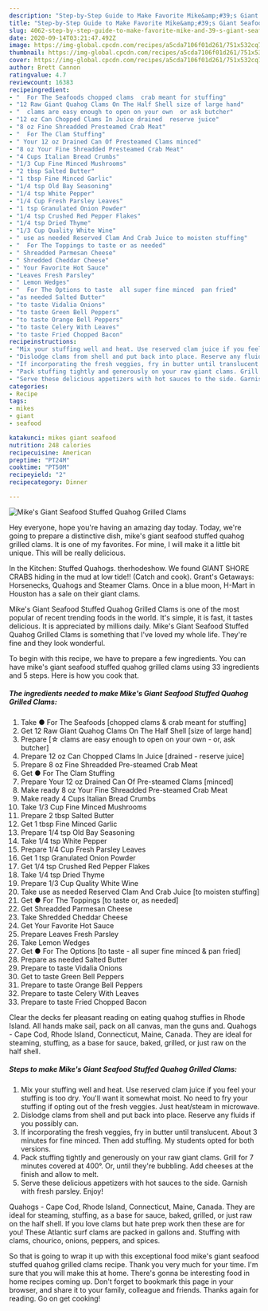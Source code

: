 ```yaml
---
description: "Step-by-Step Guide to Make Favorite Mike&amp;#39;s Giant Seafood Stuffed Quahog Grilled Clams"
title: "Step-by-Step Guide to Make Favorite Mike&amp;#39;s Giant Seafood Stuffed Quahog Grilled Clams"
slug: 4062-step-by-step-guide-to-make-favorite-mike-and-39-s-giant-seafood-stuffed-quahog-grilled-clams
date: 2020-09-14T03:21:47.492Z
image: https://img-global.cpcdn.com/recipes/a5cda7106f01d261/751x532cq70/mikes-giant-seafood-stuffed-quahog-grilled-clams-recipe-main-photo.jpg
thumbnail: https://img-global.cpcdn.com/recipes/a5cda7106f01d261/751x532cq70/mikes-giant-seafood-stuffed-quahog-grilled-clams-recipe-main-photo.jpg
cover: https://img-global.cpcdn.com/recipes/a5cda7106f01d261/751x532cq70/mikes-giant-seafood-stuffed-quahog-grilled-clams-recipe-main-photo.jpg
author: Brett Cannon
ratingvalue: 4.7
reviewcount: 16383
recipeingredient:
- "  For The Seafoods chopped clams  crab meant for stuffing"
- "12 Raw Giant Quahog Clams On The Half Shell size of large hand"
- "  clams are easy enough to open on your own  or ask butcher"
- "12 oz Can Chopped Clams In Juice drained  reserve juice"
- "8 oz Fine Shreadded Presteamed Crab Meat"
- "  For The Clam Stuffing"
- " Your 12 oz Drained Can Of Presteamed Clams minced"
- "8 oz Your Fine Shreadded Presteamed Crab Meat"
- "4 Cups Italian Bread Crumbs"
- "1/3 Cup Fine Minced Mushrooms"
- "2 tbsp Salted Butter"
- "1 tbsp Fine Minced Garlic"
- "1/4 tsp Old Bay Seasoning"
- "1/4 tsp White Pepper"
- "1/4 Cup Fresh Parsley Leaves"
- "1 tsp Granulated Onion Powder"
- "1/4 tsp Crushed Red Pepper Flakes"
- "1/4 tsp Dried Thyme"
- "1/3 Cup Quality White Wine"
- " use as needed Reserved Clam And Crab Juice to moisten stuffing"
- "  For The Toppings to taste or as needed"
- " Shreadded Parmesan Cheese"
- " Shredded Cheddar Cheese"
- " Your Favorite Hot Sauce"
- "Leaves Fresh Parsley"
- " Lemon Wedges"
- "  For The Options to taste  all super fine minced  pan fried"
- "as needed Salted Butter"
- "to taste Vidalia Onions"
- "to taste Green Bell Peppers"
- "to taste Orange Bell Peppers"
- "to taste Celery With Leaves"
- "to taste Fried Chopped Bacon"
recipeinstructions:
- "Mix your stuffing well and heat. Use reserved clam juice if you feel your stuffing is too dry. You&#39;ll want it somewhat moist. No need to fry your stuffing if opting out of the fresh veggies. Just heat/steam in microwave."
- "Dislodge clams from shell and put back into place. Reserve any fluids if you possibly can."
- "If incorporating the fresh veggies, fry in butter until translucent. About 3 minutes for fine minced. Then add stuffing. My students opted for both versions."
- "Pack stuffing tightly and generously on your raw giant clams. Grill for 7 minutes covered at 400°. Or, until they&#39;re bubbling. Add cheeses at the finish and allow to melt."
- "Serve these delicious appetizers with hot sauces to the side. Garnish with fresh parsley. Enjoy!"
categories:
- Recipe
tags:
- mikes
- giant
- seafood

katakunci: mikes giant seafood 
nutrition: 248 calories
recipecuisine: American
preptime: "PT24M"
cooktime: "PT50M"
recipeyield: "2"
recipecategory: Dinner

---
```



![Mike&#39;s Giant Seafood Stuffed Quahog Grilled Clams](https://img-global.cpcdn.com/recipes/a5cda7106f01d261/751x532cq70/mikes-giant-seafood-stuffed-quahog-grilled-clams-recipe-main-photo.jpg)

Hey everyone, hope you're having an amazing day today. Today, we're going to prepare a distinctive dish, mike&#39;s giant seafood stuffed quahog grilled clams. It is one of my favorites. For mine, I will make it a little bit unique. This will be really delicious.

In the Kitchen: Stuffed Quahogs. therhodeshow. We found GIANT SHORE CRABS hiding in the mud at low tide!! (Catch and cook). Grant&#39;s Getaways: Horsenecks, Quahogs and Steamer Clams. Once in a blue moon, H-Mart in Houston has a sale on their giant clams.

Mike&#39;s Giant Seafood Stuffed Quahog Grilled Clams is one of the most popular of recent trending foods in the world. It's simple, it is fast, it tastes delicious. It is appreciated by millions daily. Mike&#39;s Giant Seafood Stuffed Quahog Grilled Clams is something that I've loved my whole life. They're fine and they look wonderful.


To begin with this recipe, we have to prepare a few ingredients. You can have mike&#39;s giant seafood stuffed quahog grilled clams using 33 ingredients and 5 steps. Here is how you cook that.

<!--inarticleads1-->

##### The ingredients needed to make Mike&#39;s Giant Seafood Stuffed Quahog Grilled Clams:

1. Take  ● For The Seafoods [chopped clams &amp; crab meant for stuffing]
1. Get 12 Raw Giant Quahog Clams On The Half Shell [size of large hand]
1. Prepare  [☆ clams are easy enough to open on your own - or, ask butcher]
1. Prepare 12 oz Can Chopped Clams In Juice [drained - reserve juice]
1. Prepare 8 oz Fine Shreadded Pre-steamed Crab Meat
1. Get  ● For The Clam Stuffing
1. Prepare  Your 12 oz Drained Can Of Pre-steamed Clams [minced]
1. Make ready 8 oz Your Fine Shreadded Pre-steamed Crab Meat
1. Make ready 4 Cups Italian Bread Crumbs
1. Take 1/3 Cup Fine Minced Mushrooms
1. Prepare 2 tbsp Salted Butter
1. Get 1 tbsp Fine Minced Garlic
1. Prepare 1/4 tsp Old Bay Seasoning
1. Take 1/4 tsp White Pepper
1. Prepare 1/4 Cup Fresh Parsley Leaves
1. Get 1 tsp Granulated Onion Powder
1. Get 1/4 tsp Crushed Red Pepper Flakes
1. Take 1/4 tsp Dried Thyme
1. Prepare 1/3 Cup Quality White Wine
1. Take  use as needed Reserved Clam And Crab Juice [to moisten stuffing]
1. Get  ● For The Toppings [to taste or, as needed]
1. Get  Shreadded Parmesan Cheese
1. Take  Shredded Cheddar Cheese
1. Get  Your Favorite Hot Sauce
1. Prepare Leaves Fresh Parsley
1. Take  Lemon Wedges
1. Get  ● For The Options [to taste - all super fine minced &amp; pan fried]
1. Prepare as needed Salted Butter
1. Prepare to taste Vidalia Onions
1. Get to taste Green Bell Peppers
1. Prepare to taste Orange Bell Peppers
1. Prepare to taste Celery With Leaves
1. Prepare to taste Fried Chopped Bacon


Clear the decks fer pleasant reading on eating quahog stuffies in Rhode Island. All hands make sail, pack on all canvas, man the guns and. Quahogs - Cape Cod, Rhode Island, Connecticut, Maine, Canada. They are ideal for steaming, stuffing, as a base for sauce, baked, grilled, or just raw on the half shell. 

<!--inarticleads2-->

##### Steps to make Mike&#39;s Giant Seafood Stuffed Quahog Grilled Clams:

1. Mix your stuffing well and heat. Use reserved clam juice if you feel your stuffing is too dry. You&#39;ll want it somewhat moist. No need to fry your stuffing if opting out of the fresh veggies. Just heat/steam in microwave.
1. Dislodge clams from shell and put back into place. Reserve any fluids if you possibly can.
1. If incorporating the fresh veggies, fry in butter until translucent. About 3 minutes for fine minced. Then add stuffing. My students opted for both versions.
1. Pack stuffing tightly and generously on your raw giant clams. Grill for 7 minutes covered at 400°. Or, until they&#39;re bubbling. Add cheeses at the finish and allow to melt.
1. Serve these delicious appetizers with hot sauces to the side. Garnish with fresh parsley. Enjoy!


Quahogs - Cape Cod, Rhode Island, Connecticut, Maine, Canada. They are ideal for steaming, stuffing, as a base for sauce, baked, grilled, or just raw on the half shell. If you love clams but hate prep work then these are for you! These Atlantic surf clams are packed in gallons and. Stuffing with clams, chourico, onions, peppers, and spices. 

So that is going to wrap it up with this exceptional food mike&#39;s giant seafood stuffed quahog grilled clams recipe. Thank you very much for your time. I'm sure that you will make this at home. There's gonna be interesting food in home recipes coming up. Don't forget to bookmark this page in your browser, and share it to your family, colleague and friends. Thanks again for reading. Go on get cooking!

